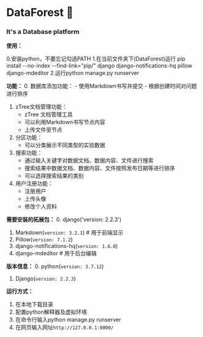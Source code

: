 # DataForest 🌲
### It's a Database platform

**使用：**
<!--##0、Python3 安装 -->
<!--###Linux(Cent OS):-->
<!--which pyhton  #查看python版本-->
<!--wget https://www.python.org/ftp/python/3.7.12/Python-3.7.12.tgz-->
<!--tar -zxvf Python-3.7.12.tgz-->
<!--yum -y install zlib-devel bzip2-devel openssl-devel ncurses-devel sqlite-devel readline-devel tk-devel gcc make-->
<!--./configure --prefix=/root/training/Python-3.6.5-->
<!--make-->
<!--make install-->
<!--###Micsoft:-->
<!--手动安装-->
<!--https://www.python.org/downloads/windows/-->
<!--###Mac:-->
<!--手动安装-->
<!--https://www.python.org/downloads/macos/-->
<!---->
<!--##1、django 安装-->
<!--pip install django==2.2.3-->
<!---->
<!--##2、mdeditor 安装-->
<!--pip install mdeditor-->
<!---->
<!--##3、pillow 安装-->
<!--pip install pillow-->
<!---->
<!--##4、更新SQLite3/MySQL-->
<!--###Linux:-->
<!--wget https://sqlite.org/2019/sqlite-autoconf-3290000.tar.gz-->
<!--tar zxvf sqlite-autoconf-3290000.tar.gz-->
<!--cd sqlite-autoconf-3290000-->
<!--./configure-->
<!--make-->
<!--sudo make install-->
<!--###Micsoft:-->
<!--手动安装-->
<!--http://www.sqlite.org/-->
<!--###Mac:-->
<!--出厂自带-->

<!--pip uninstall django django-notifications-hq pillow django-mdeditor-->

0.安装python，不要忘记勾选PATH
1.在当前文件夹下(DataForest)运行 pip install --no-index --find-link="pip/" django django-notifications-hq pillow django-mdeditor
2.运行python manage.py runserver

**功能：** 
0. 数据库添加功能： 
    - 使用Markdown书写并提交
    - 根据创建时间对问题进行排序
1. zTree文档管理功能：
    - zTree 文档管理工具
    - 可以利用Markdown书写节点内容
    - 上传文件至节点
2. 分区功能：
    - 可以分类展示不同类型的实验数据
3. 搜索功能：
    - 通过输入关键字对数据文档、数据内容、文件进行搜索
    - 搜索结果中数据文档、数据内容、文件按照发布日期等进行排序
    - 可以选择搜索结果的类别
4. 用户注册功能：
    - 注册用户
    - 上传头像
    - 修改个人资料
  
**需要安装的拓展包：**
0. django('version: 2.2.3')
1. Markdown(`version: 3.2.1`) # 用于前端显示
2. Pillow(`version: 7.1.2`)
3. django-notifications-hq(`version: 1.6.0`)
4. django-mdeditor  # 用于后台编辑

**版本信息：**
0. python(`version: 3.7.12`)
1. Django(`version: 2.2.3`)

**运行方式：**
1. 在本地下载目录
1. 配置python解释器及虚拟环境
1. 在命令行输入python manage.py runserver
1. 在网页输入网址`http://127.0.0.1:8000/`
